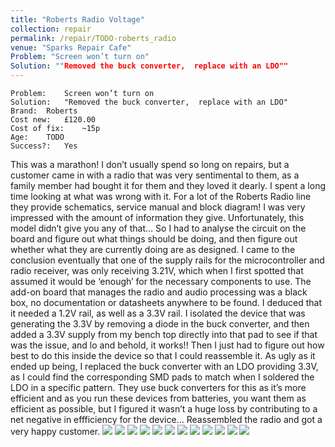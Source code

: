 ```yaml
---
title: "Roberts Radio Voltage"
collection: repair
permalink: /repair/TODO-roberts_radio
venue: "Sparks Repair Cafe"
Problem: "Screen won’t turn on"
Solution: ""Removed the buck converter,  replace with an LDO""
---
```

```
Problem:    Screen won’t turn on 
Solution:   "Removed the buck converter,  replace with an LDO" 
Brand:  Roberts 
Cost new:   £120.00 
Cost of fix:    ~15p 
Age:    TODO 
Success?:   Yes 
```
This was a marathon! I don’t usually spend so long on repairs, but a customer came in with a radio that was very sentimental to them, as a family member had bought it for them and they loved it dearly. I spent a long time looking at what was wrong with it. For a lot of the Roberts Radio line they provide schematics, service manual and block diagram! I was very impressed with the amount of information they give. Unfortunately, this model didn’t give you any of that… So I had to analyse the circuit on the board and figure out what things should be doing, and then figure out whether what they are currently doing are as designed. I came to the conclusion eventually that one of the supply rails for the microcontroller and radio receiver, was only receiving 3.21V, which when I first spotted that assumed it would be ‘enough’ for the necessary components to use. The add-on board that manages the radio and audio processing was a black box, no documentation or datasheets anywhere to be found. I deduced that it needed a 1.2V rail, as well as a 3.3V rail. I isolated the device that was generating the 3.3V by removing a diode in the buck converter, and then added a 3.3V supply from my bench top directly into that pad to see if that was the issue, and lo and behold, it works!! Then I just had to figure out how best to do this inside the device so that I could reassemble it. As ugly as it ended up being, I replaced the buck converter with an LDO providing 3.3V, as I could find the corresponding SMD pads to match when I soldered the LDO in a specific pattern. They use buck converters for this as it’s more efficient and as you run these devices from batteries, you want them as efficient as possible, but I figured it wasn’t a huge loss by contributing to a net negative in effficiency for the device… Reassembled the radio and got a very happy customer.
![](/images/repair_cafe/roberts_radio_voltage/roberts_radio_voltage_1.jpg)
![](/images/repair_cafe/roberts_radio_voltage/roberts_radio_voltage_3.jpg)
![](/images/repair_cafe/roberts_radio_voltage/roberts_radio_voltage_12.jpg)
![](/images/repair_cafe/roberts_radio_voltage/roberts_radio_voltage_7.jpg)
![](/images/repair_cafe/roberts_radio_voltage/roberts_radio_voltage_8.jpg)
![](/images/repair_cafe/roberts_radio_voltage/roberts_radio_voltage_4.jpg)
![](/images/repair_cafe/roberts_radio_voltage/roberts_radio_voltage_2.jpg)
![](/images/repair_cafe/roberts_radio_voltage/roberts_radio_voltage_10.jpg)
![](/images/repair_cafe/roberts_radio_voltage/roberts_radio_voltage_5.jpg)
![](/images/repair_cafe/roberts_radio_voltage/roberts_radio_voltage_6.jpg)
![](/images/repair_cafe/roberts_radio_voltage/roberts_radio_voltage_11.jpg)
![](/images/repair_cafe/roberts_radio_voltage/roberts_radio_voltage_9.jpg)
